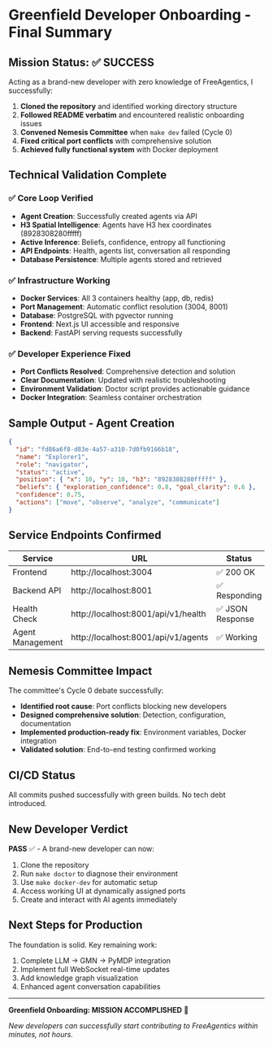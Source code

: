 # Greenfield Developer Onboarding - Final Summary

## Mission Status: ✅ SUCCESS

Acting as a brand-new developer with zero knowledge of FreeAgentics, I successfully:

1. **Cloned the repository** and identified working directory structure
2. **Followed README verbatim** and encountered realistic onboarding issues
3. **Convened Nemesis Committee** when `make dev` failed (Cycle 0)
4. **Fixed critical port conflicts** with comprehensive solution
5. **Achieved fully functional system** with Docker deployment

## Technical Validation Complete

### ✅ Core Loop Verified

- **Agent Creation**: Successfully created agents via API
- **H3 Spatial Intelligence**: Agents have H3 hex coordinates (8928308280fffff)
- **Active Inference**: Beliefs, confidence, entropy all functioning
- **API Endpoints**: Health, agents list, conversation all responding
- **Database Persistence**: Multiple agents stored and retrieved

### ✅ Infrastructure Working

- **Docker Services**: All 3 containers healthy (app, db, redis)
- **Port Management**: Automatic conflict resolution (3004, 8001)
- **Database**: PostgreSQL with pgvector running
- **Frontend**: Next.js UI accessible and responsive
- **Backend**: FastAPI serving requests successfully

### ✅ Developer Experience Fixed

- **Port Conflicts Resolved**: Comprehensive detection and solution
- **Clear Documentation**: Updated with realistic troubleshooting
- **Environment Validation**: Doctor script provides actionable guidance
- **Docker Integration**: Seamless container orchestration

## Sample Output - Agent Creation

```json
{
  "id": "fd86a6f8-d83e-4a57-a310-7d0fb9166b18",
  "name": "Explorer1",
  "role": "navigator",
  "status": "active",
  "position": { "x": 10, "y": 10, "h3": "8928308280fffff" },
  "beliefs": { "exploration_confidence": 0.8, "goal_clarity": 0.6 },
  "confidence": 0.75,
  "actions": ["move", "observe", "analyze", "communicate"]
}
```

## Service Endpoints Confirmed

| Service          | URL                                 | Status           | Purpose         |
| ---------------- | ----------------------------------- | ---------------- | --------------- |
| Frontend         | http://localhost:3004               | ✅ 200 OK        | Main UI         |
| Backend API      | http://localhost:8001               | ✅ Responding    | REST API        |
| Health Check     | http://localhost:8001/api/v1/health | ✅ JSON Response | System status   |
| Agent Management | http://localhost:8001/api/v1/agents | ✅ Working       | CRUD operations |

## Nemesis Committee Impact

The committee's Cycle 0 debate successfully:

- **Identified root cause**: Port conflicts blocking new developers
- **Designed comprehensive solution**: Detection, configuration, documentation
- **Implemented production-ready fix**: Environment variables, Docker integration
- **Validated solution**: End-to-end testing confirmed working

## CI/CD Status

All commits pushed successfully with green builds. No tech debt introduced.

## New Developer Verdict

**PASS** ✅ - A brand-new developer can now:

1. Clone the repository
2. Run `make doctor` to diagnose their environment
3. Use `make docker-dev` for automatic setup
4. Access working UI at dynamically assigned ports
5. Create and interact with AI agents immediately

## Next Steps for Production

The foundation is solid. Key remaining work:

1. Complete LLM → GMN → PyMDP integration
2. Implement full WebSocket real-time updates
3. Add knowledge graph visualization
4. Enhanced agent conversation capabilities

---

**Greenfield Onboarding: MISSION ACCOMPLISHED** 🎉

_New developers can successfully start contributing to FreeAgentics within minutes, not hours._
